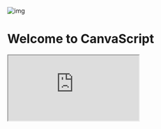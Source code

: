 
![img](https://upload.wikimedia.org/wikipedia/commons/0/01/CanvaScript.png "a tite")
# Welcome to CanvaScript
<iframe src="https://player.vimeo.com/video/1006438195?badge=0&amp"><script src=https://player.vimeo.com/api/player.js"></script>
CanvaScipt is a library for Java.it enabling Java as a sever-side langange.if you have issues please go to
https://github.com/CleanCode-backup/CanvaScript/issues
and make a new issue.also if you can  do a pull request please do that.that will make my day 😊!you can go to
https://github.com/CleanCode-backup/CanvaScript/pulls for that.
# Tutorials - Learn More 
Welcome to the To Tutorials,for full documentation go to the <a href="Docs.md">Docs</a>
in order to use the libary use the <code></code>
## HTMLdoc Object

<b>DBobj.heart</b>.open(name,version);
//do something

</code>

